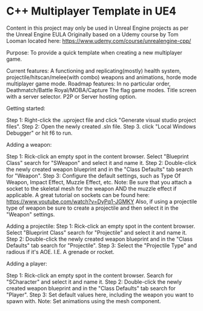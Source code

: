 # C++ Multiplayer Template in UE4
Content in this project may only be used in Unreal Engine projects as per the Unreal Engine EULA
Originally based on a Udemy course by Tom Looman located here: https://www.udemy.com/course/unrealengine-cpp/

Purpose: To provide a quick template when creating a new multiplayer game.

Current features: A functioning and replicating(mostly) health system, projectile/hitscan/melee(with combo) weapons and animations, horde mode multiplayer game mode.
Roadmap features: In no particular order, Deathmatch/Battle Royal/MOBA/Capture The flag game modes. Title screen with a server selector. P2P or Server hosting option.

Getting started:

Step 1: Right-click the .uproject file and click "Generate visual studio project files".
Step 2: Open the newly created .sln file.
Step 3. click "Local Windows Debugger" or hit f6 to run.

Adding a weapon:

Step 1: Rick-click an empty spot in the content browser. Select "Blueprint Class" search for "SWeapon" and select it and name it.
Step 2: Double-click the newly created weapon blueprint and in the "Class Defaults" tab search for "Weapon".
Step 3: Configure the default settings, such as Type Of Weapon, Impact Effect, Muzzle Effect, etc.
Note: Be sure that you attach a socket to the skeletal mesh for the weapon AND the muzzle effect if applicable. A great tutorial on sockets can be found here: https://www.youtube.com/watch?v=DyPq1-JGMKY
Also, if using a projectile type of weapon be sure to create a projectile and then select it in the "Weapon" settings.

Adding a projectile:
Step 1: Rick-click an empty spot in the content browser. Select "Blueprint Class" search for "Projectile" and select it and name it.
Step 2: Double-click the newly created weapon blueprint and in the "Class Defaults" tab search for "Projectile".
Step 3: Select the "Projectile Type" and radious if it's AOE. I.E. A grenade or rocket.

Adding a player:

Step 1: Rick-click an empty spot in the content browser. Search for "SCharacter" and select it and name it.
Step 2: Double-click the newly created weapon blueprint and in the "Class Defaults" tab search for "Player".
Step 3: Set default values here, including the weapon you want to spawn with.
Note: Set animations using the mesh component.